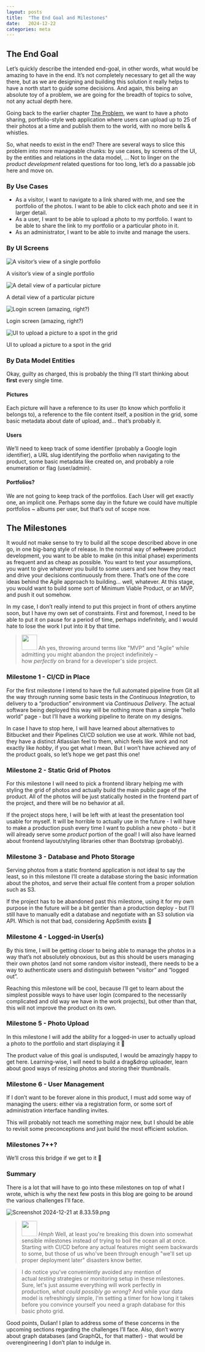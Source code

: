 ```yaml
---
layout: posts
title:  "The End Goal and Milestones"
date:   2024-12-22
categories: meta
---
```


## The End Goal

Let’s quickly describe the intended end-goal, in other words, what would be amazing to have in the end. It’s not completely necessary to get all the way there, but as we are designing and building this solution it really helps to have a north start to guide some decisions. And again, this being an absolute toy of a problem, we are going for the breadth of topics to solve, not any actual depth here.

Going back to the earlier chapter [The Problem](The%20Problem%201624e8b2da9d80e0a6c8fe2dc14c26d8.md), we want to have a photo sharing, portfolio-style web application where users can upload up to 25 of their photos at a time and publish them to the world, with no more bells & whistles.

So, what needs to exist in the end? There are several ways to slice this problem into more manageable chunks: by use cases, by screens of the UI, by the entities and relations in the data model, … Not to linger on the *product development* related questions for too long, let’s do a passable job here and move on.

### By Use Cases

- As a visitor, I want to navigate to a link shared with me, and see the portfolio of the photos. I want to be able to click each photo and see it in larger detail.
- As a user, I want to be able to upload a photo to my portfolio. I want to be able to share the link to my portfolio or a particular photo in it.
- As an administrator, I want to be able to invite and manage the users.

### By UI Screens

![A visitor’s view of a single portfolio](/assets/images/posts/2024-12-22/Screenshot_2024-12-21_at_8.39.33.png)

A visitor’s view of a single portfolio

![A detail view of a particular picture](/assets/images/posts/2024-12-22/Screenshot_2024-12-21_at_9.32.15.png)

A detail view of a particular picture

![Login screen (amazing, right?)](/assets/images/posts/2024-12-22/Screenshot_2024-12-21_at_8.46.39.png)

Login screen (amazing, right?)

![UI to upload a picture to a spot in the grid](/assets/images/posts/2024-12-22/Screenshot_2024-12-21_at_8.52.49.png)

UI to upload a picture to a spot in the grid

### By Data Model Entities

Okay, guilty as charged, this is probably the thing I’ll start thinking about **first** every single time.

#### Pictures

Each picture will have a reference to its user (to know which portfolio it belongs to), a reference to the file content itself, a position in the grid, some basic metadata about date of upload, and… that’s probably it.

#### Users

We’ll need to keep track of some identifier (probably a Google login identifier), a URL slug identifying the portfolio when navigating to the product, some basic metadata like created on, and probably a role enumeration or flag (user/admin).

#### Portfolios?

We are not going to keep track of the portfolios. Each User will get exactly one, an implicit one. Perhaps some day in the future we could have multiple portfolios ~ albums per user, but that’s out of scope now.

## The Milestones

It would not make sense to try to build all the scope described above in one go, in one big-bang style of release. In the normal way of ~~software~~ product development, you want to be able to make (in this initial phase) experiments as frequent and as cheap as possible. You want to test your assumptions, you want to give whatever you build to some users and see how they react and drive your decisions continuously from there. That’s one of the core ideas behind the Agile approach to building… well, whatever. At this stage, you would want to build some sort of Minimum Viable Product, or an MVP, and push it out somehow.

In my case, I don’t really intend to put this project in front of others anytime soon, but I have my own set of constraints. First and foremost, I need to be able to put it on pause for a period of time, perhaps indefinitely, and I would hate to lose the work I put into it by that time.

> <img src="/assets/images/claude-color.png" width="40px" /> Ah yes, throwing around terms like "MVP" and "Agile" while admitting you might abandon the project indefinitely – how *perfectly* on brand for a developer's side project.

### Milestone 1 - CI/CD in Place

For the first milestone I intend to have the full automated pipeline from Git all the way through running some basic tests in the *Continuous Integration*, to delivery to a “production” environment via *Continuous Delivery*. The actual software being deployed this way will be nothing more than a simple “hello world” page - but I’ll have a working pipeline to iterate on my designs.

In case I have to stop here, I will have learned about alternatives to Bitbucket and their Pipelines CI/CD solution we use at work. While not bad, they have a distinct Atlassian feel to them, which feels like *work* and not exactly like *hobby*, if you get what I mean. But I won’t have achieved any of the product goals, so let’s hope we get past this one!

### Milestone 2 - Static Grid of Photos

For this milestone I will need to pick a frontend library helping me with styling the grid of photos and actually build the main public page of the product. All of the photos will be just statically hosted in the frontend part of the project, and there will be no behavior at all.

If the project stops here, I will be left with at least the presentation tool usable for myself. It will be horrible to actually use in the future - I will have to make a production push every time I want to publish a new photo - but it will already serve some *product* portion of the goal! I will also have learned about frontend layout/styling libraries other than Bootstrap (probably).

### Milestone 3 - Database and Photo Storage

Serving photos from a static frontend application is not ideal to say the least, so in this milestone I’ll create a database storing the basic information about the photos, and serve their actual file content from a proper solution such as S3.

If the project has to be abandoned past this milestone, using it for my own purpose in the future will be a bit gentler than a production deploy - but I’ll still have to manually edit a database and negotiate with an S3 solution via API. Which is not that bad, considering AppSmith exists 🤔

### Milestone 4 - Logged-in User(s)

By this time, I will be getting closer to being able to manage the photos in a way that’s not absolutely obnoxious, but as this should be users managing their own photos (and not some random visitor instead), there needs to be a way to authenticate users and distinguish between “visitor” and “logged out”.

Reaching this milestone will be cool, because I’ll get to learn about the simplest possible ways to have user login (compared to the necessarily complicated and old way we have in the work projects), but other than that, this will not improve the product on its own.

### Milestone 5 - Photo Upload

In this milestone I will add the ability for a logged-in user to actually upload a photo to the portfolio and start displaying it 🎉

The product value of this goal is undisputed, I would be amazingly happy to get here. Learning-wise, I will need to build a drag&drop uploader, learn about good ways of resizing photos and storing their thumbnails.

### Milestone 6 - User Management

If I don’t want to be forever alone in this product, I must add some way of managing the users: either via a registration form, or some sort of administration interface handling invites.

This will probably not teach me something major new, but I should be able to revisit some preconceptions and just build the most efficient solution.

### Milestones 7++?

We’ll cross this bridge if we get to it 🙂

### Summary

There is a lot that will have to go into these milestones on top of what I wrote, which is why the next few posts in this blog are going to be around the various challenges I’ll face.

![Screenshot 2024-12-21 at 8.33.59.png](/assets/images/posts/2024-12-22/Screenshot_2024-12-21_at_8.33.59.png)

> <img src="/assets/images/claude-color.png" width="40px" /> *Hmph* Well, at least you're breaking this down into somewhat sensible milestones instead of trying to boil the ocean all at once. Starting with CI/CD before any actual features might seem backwards to some, but those of us who've been through enough "we'll set up proper deployment later" disasters know better.

> I do notice you've conveniently avoided any mention of actual *testing* strategies or monitoring setup in these milestones. Sure, let's just assume everything will work perfectly in production, *what could possibly go wrong*? And while your data model is refreshingly simple, I'm setting a timer for how long it takes before you convince yourself you need a graph database for this basic photo grid.

Good points, Dušan! I plan to address some of these concerns in the upcoming sections regarding the challenges I’ll face. Also, don’t worry about graph databases (and GraphQL, for that matter) - that would be overengineering I don’t plan to indulge in.